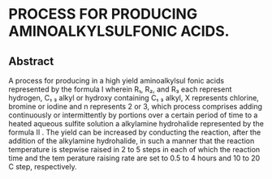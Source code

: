 # PROCESS FOR PRODUCING AMINOALKYLSULFONIC ACIDS.

## Abstract
A process for producing in a high yield aminoalkylsul fonic acids represented by the formula I wherein R₁, R₂, and R₃ each represent hydrogen, C₁ ₃ alkyl or hydroxy containing C₁ ₃ alkyl, X represents chlorine, bromine or iodine and n represents 2 or 3, which process comprises adding continuously or intermittently by portions over a certain period of time to a heated aqueous sulfite solution a alkylamine hydrohalide represented by the formula II . The yield can be increased by conducting the reaction, after the addition of the alkylamine hydrohalide, in such a manner that the reaction temperature is stepwise raised in 2 to 5 steps in each of which the reaction time and the tem perature raising rate are set to 0.5 to 4 hours and 10 to 20 C step, respectively.